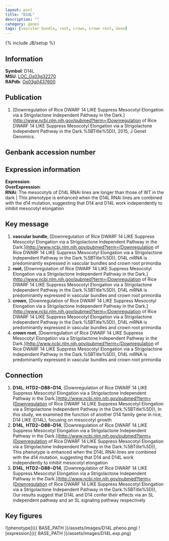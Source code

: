 ```yaml
---
layout: post
title: "D14L"
description: ""
category: genes
tags: [vascular bundle, root, crown, crown root, Gene]
---
```

{% include JB/setup %}

## Information
__Symbol__: D14L  
__MSU__: [LOC_Os03g32270](http://rice.plantbiology.msu.edu/cgi-bin/ORF_infopage.cgi?orf=LOC_Os03g32270)  
__RAPdb__: [Os03g0437600](http://rapdb.dna.affrc.go.jp/viewer/gbrowse_details/irgsp1?name=Os03g0437600)  

## Publication
1. [Downregulation of Rice DWARF 14 LIKE Suppress Mesocotyl Elongation via a Strigolactone Independent Pathway in the Dark.](http://www.ncbi.nlm.nih.gov/pubmed?term=(Downregulation of Rice DWARF 14 LIKE Suppress Mesocotyl Elongation via a Strigolactone Independent Pathway in the Dark.%5BTitle%5D)), 2015, J Genet Genomics.

## Genbank accession number

## Expression information
__Expression__:  
__OverExpression__:  
__RNAi__: The mesocotyls of D14L RNAi lines are longer than those of WT in the dark |  This phenotype is enhanced when the D14L RNAi lines are combined with the d14 mutation, suggesting that D14 and D14L work independently to inhibit mesocotyl elongation  

## Key message
1. __vascular bundle__, [Downregulation of Rice DWARF 14 LIKE Suppress Mesocotyl Elongation via a Strigolactone Independent Pathway in the Dark.](http://www.ncbi.nlm.nih.gov/pubmed?term=(Downregulation of Rice DWARF 14 LIKE Suppress Mesocotyl Elongation via a Strigolactone Independent Pathway in the Dark.%5BTitle%5D)),  D14L mRNA is predominantly expressed in vascular bundles and crown root primordia
2. __root__, [Downregulation of Rice DWARF 14 LIKE Suppress Mesocotyl Elongation via a Strigolactone Independent Pathway in the Dark.](http://www.ncbi.nlm.nih.gov/pubmed?term=(Downregulation of Rice DWARF 14 LIKE Suppress Mesocotyl Elongation via a Strigolactone Independent Pathway in the Dark.%5BTitle%5D)),  D14L mRNA is predominantly expressed in vascular bundles and crown root primordia
3. __crown__, [Downregulation of Rice DWARF 14 LIKE Suppress Mesocotyl Elongation via a Strigolactone Independent Pathway in the Dark.](http://www.ncbi.nlm.nih.gov/pubmed?term=(Downregulation of Rice DWARF 14 LIKE Suppress Mesocotyl Elongation via a Strigolactone Independent Pathway in the Dark.%5BTitle%5D)),  D14L mRNA is predominantly expressed in vascular bundles and crown root primordia
4. __crown root__, [Downregulation of Rice DWARF 14 LIKE Suppress Mesocotyl Elongation via a Strigolactone Independent Pathway in the Dark.](http://www.ncbi.nlm.nih.gov/pubmed?term=(Downregulation of Rice DWARF 14 LIKE Suppress Mesocotyl Elongation via a Strigolactone Independent Pathway in the Dark.%5BTitle%5D)),  D14L mRNA is predominantly expressed in vascular bundles and crown root primordia

## Connection
1. __D14L__, __HTD2~D88~D14__, [Downregulation of Rice DWARF 14 LIKE Suppress Mesocotyl Elongation via a Strigolactone Independent Pathway in the Dark.](http://www.ncbi.nlm.nih.gov/pubmed?term=(Downregulation of Rice DWARF 14 LIKE Suppress Mesocotyl Elongation via a Strigolactone Independent Pathway in the Dark.%5BTitle%5D)),  In this study, we examined the function of another D14 family gene in rice, D14 LIKE (D14L), focusing on mesocotyl growth
2. __D14L__, __HTD2~D88~D14__, [Downregulation of Rice DWARF 14 LIKE Suppress Mesocotyl Elongation via a Strigolactone Independent Pathway in the Dark.](http://www.ncbi.nlm.nih.gov/pubmed?term=(Downregulation of Rice DWARF 14 LIKE Suppress Mesocotyl Elongation via a Strigolactone Independent Pathway in the Dark.%5BTitle%5D)),  This phenotype is enhanced when the D14L RNAi lines are combined with the d14 mutation, suggesting that D14 and D14L work independently to inhibit mesocotyl elongation
3. __D14L__, __HTD2~D88~D14__, [Downregulation of Rice DWARF 14 LIKE Suppress Mesocotyl Elongation via a Strigolactone Independent Pathway in the Dark.](http://www.ncbi.nlm.nih.gov/pubmed?term=(Downregulation of Rice DWARF 14 LIKE Suppress Mesocotyl Elongation via a Strigolactone Independent Pathway in the Dark.%5BTitle%5D)),  Our results suggest that D14L and D14 confer their effects via an SL independent pathway and an SL signaling pathway respectively

## Key figures
![phenotype]({{ BASE_PATH }}/assets/images/D14L.pheno.png)
![expression]({{ BASE_PATH }}/assets/images/D14L.exp.png)


